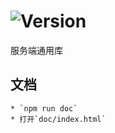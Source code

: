 # ![Version](https://img.shields.io/badge/version-10.98.29-green.svg)

服务端通用库

## 文档
    * `npm run doc`
    * 打开`doc/index.html`